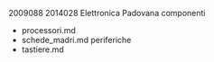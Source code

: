 2009088
2014028
Elettronica Padovana
componenti
- processori.md
- schede_madri.md
periferiche
- tastiere.md
